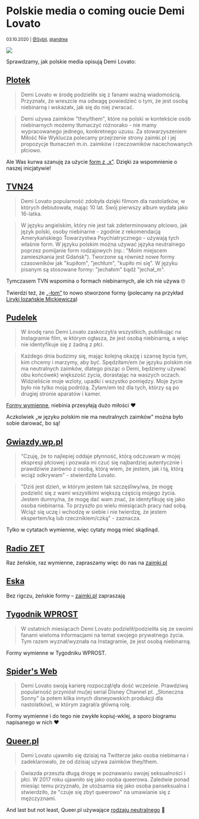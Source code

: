 # Polskie media o coming oucie Demi Lovato

<small>03.10.2020 | [@Sybil](/@Sybil), [@andrea](/@andrea)</small>

![](/img/Demi-Lovato.jpg)

Sprawdzamy, jak polskie media opisują Demi Lovato:

## [Plotek](https://www.plotek.pl/plotek/7,154063,27103090,demi-lovato-oglasza-jestem-osoba-niebinarna.html)

> Demi Lovato w środę podzieliłx się z fanami ważną wiadomością.
> Przyznałx, że wreszcie ma odwagę powiedzieć o tym, że jest osobą niebinarną i wskazałx, jak się do niej zwracać.

> Demi używa zaimków "they/them", które na polski w kontekście osób niebinarnych możemy
> tłumaczyć różnorako - nie mamy wypracowanego jednego, konkretnego uzusu.
> Za stowarzyszeniem Miłość Nie Wyklucza polecamy przejrzenie strony zaimki.pl i jej propozycje tłumaczeń
> m.in. zaimków i rzeczowników nacechowanych płciowo.

Ale Was kurwa szanuję za użycie [form z „x”](/onx).
Dzięki za wspomnienie o naszej inicjatywie!

## [TVN24](https://tvn24.pl/kultura-i-styl/demi-lovato-wyznala-ze-jest-osoba-niebinarna-5098311)

> Demi Lovato popularność zdobyła dzięki filmom dla nastolatków, w których debiutowała, mając 10 lat.
> Swój pierwszy album wydała jako 16-latka.

> W języku angielskim, który nie jest tak zdeterminowany płciowo, jak język polski,
> osoby niebinarne - zgodnie z rekomendacją Amerykańskiego Towarzystwa Psychiatrycznego -
> używają tych właśnie form. W języku polskim można używać języka neutralnego poprzez pomijanie form rodzajowych
> (np.: "Moim miejscem zamieszkania jest Gdańsk").
> Tworzone są również nowe formy czasowników jak "kupiłom", "jechłum", "kupiło mi się".
> W języku pisanym są stosowane formy: "jechałxm" bądź "jechał_m".

Tymczasem TVN wspomina o formach niebinarnych, ale ich nie używa 🙄

Twierdzi też, że [„-łom”](/ono) to nowo stworzone formy
(polecamy na przykład [Liryki lozańskie Mickiewicza](https://wolnelektury.pl/media/book/pdf/liryki-lozanskie.pdf))

## [Pudelek](https://www.pudelek.pl/demi-lovato-oglasza-jestem-osoba-niebinarna-6641317102709568a)

> W środę rano Demi Lovato zaskoczył/a wszystkich, publikując na Instagramie film,
> w którym ogłasza, że jest osobą niebinarną, a więc nie identyfikuje się z żadną z płci.
  
> Każdego dnia budzimy się, mając kolejną okazję i szansę bycia tym, kim chcemy i marzymy, aby być.
> Spędziłam/em (w języku polskim nie ma neutralnych zaimków, dlatego pisząc o Demi, będziemy używać obu końcówek) większość życia,
> dorastając na waszych oczach. Widzieliście moje wzloty, upadki i wszystko pomiędzy.
> Moje życie było nie tylko moją podróżą. Żyłam/em też dla tych, którzy są po drugiej stronie aparatów i kamer.

[Formy wymienne](/on/a), niebinia przesyłają dużo miłości ❤️

Aczkolwiek „w języku polskim nie ma neutralnych zaimków” można było sobie darować, bo są!

## [Gwiazdy.wp.pl](https://gwiazdy.wp.pl/demi-lovato-jest-niebinarna-coming-out-dawnej-gwiazdki-disneya-6641314903522112a)

> "Czuję, że to najlepiej oddaje płynność, którą odczuwam w mojej ekspresji płciowej
> i pozwala mi czuć się najbardziej autentycznie i prawdziwie zarówno z osobą,
> którą wiem, że jestem, jak i tą, którą wciąż odkrywam" - stwierdziła Lovato.

> "Dziś jest dzień, w którym jestem tak szczęśliwy/wa, że mogę podzielić się z wami wszystkimi większą częścią mojego życia.
> Jestem dumny/na, że mogę dać wam znać, że identyfikuję się jako osoba niebinarna.
> To przyszło po wielu miesiącach pracy nad sobą. Wciąż się uczę i wchodzę w siebie i nie twierdzę,
> że jestem ekspertem/ką lub rzecznikiem/czką" - zaznacza.

Tylko w cytatach wymienne, więc cytaty mogą mieć skądinąd.

## [Radio ZET](https://www.radiozet.pl/Muzyka/Demi-Lovato-zaskoczyla-fanow-oswiadczeniem.-Jestem-osoba-niebinarna)

Raz żeńskie, raz wymienne, zapraszamy więc do nas na [zaimki.pl](https://zaimki.pl)

## [Eska](https://www.eska.pl/hotplota/news/demi-lovato-jest-nebinarna-aa-AvHW-eq9u-y95i.html)

Bez rigczu, żeńskie formy – [zaimki.pl](https://zaimki.pl) zapraszają

## [Tygodnik WPROST](https://www.wprost.pl/prime-time/10448665/demi-lovato-jest-osoba-niebinarna-piosenkarka-otworzyla-sie-przed-fanami.html)

> W ostatnich miesiącach Demi Lovato podzielił/podzieliła się ze swoimi fanami wieloma informacjami na temat swojego prywatnego życia.
> Tym razem wyznał/wyznała na Instagramie, że jest osobą niebinarną.

Formy wymienne w Tygodniku WPROST.

## [Spider's Web](https://spidersweb.pl/rozrywka/2021/05/19/demi-lovato-niebinarna-coming-out)

> Demi Lovato swoją karierę rozpoczął/ęła dość wcześnie.
> Prawdziwą popularność przyniósł mu/jej serial Disney Channel pt. „Słoneczna Sonny”
> (a potem kilka innych disneyowskich produkcji dla nastolatków),
> w którym zagrał/a główną rolę.

Formy wymienne i do tego nie zwykłe kopiuj-wklej, a sporo biogramu napisanego w nich ❤️

## [Queer.pl](https://queer.pl/news/205550/demi-lovato-wyznalo-ze-jest-osoba-niebinarna-i-oficjalnie-zmienia-zaimki-na-theythem)

> Demi Lovato ujawniło się dzisiaj na Twitterze jako osoba niebinarna i zadeklarowało, że od dzisiaj używa zaimków they/them.
  
> Gwiazda przeszła długą drogę w poznawaniu swojej seksualności i płci. W 2017 roku ujawniło się jako osoba queerowa.
> Zaledwie ponad miesiąc temu przyznało, że utożsamia się jako osoba panseksualna i stwierdziło,
> że "czuje się zbyt queerowo" na umawianie się z mężczyznami.

And last but not least, Queer.pl używające [rodzaju neutralnego](/ono) 🥰
